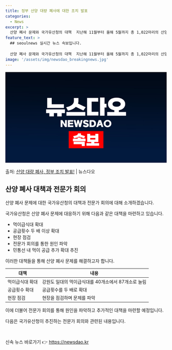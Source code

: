 ```yaml
---
title: 정부 산양 대량 폐사에 대한 조치 발표
categories:
  - News
excerpt: >
  산양 폐사 문제와 국가유산청의 대책  지난해 11월부터 올해 5월까지 총 1,022마리의 산양이 폐사하였으나…
feature_text: >
  ## seoulnews 실시간 뉴스 속보입니다.

  산양 폐사 문제와 국가유산청의 대책  지난해 11월부터 올해 5월까지 총 1,022마리의 산양이 폐사하였으나…
image: '/assets/img/newsdao_breakingnews.jpg'
---
```


![뉴스다오 속보](/assets/img/newsdao_breakingnews.jpg)

<p>출처: <a href="https://newsdao.kr/4284" rel="dofollow">산양 대량 폐사, 정부 조치 발표!</a> | 뉴스다오</p>

<h2 data-ke-size="size26">산양 폐사 대책과 전문가 회의</h2>

산양 폐사 문제에 대한 국가유산청의 대책과 전문가 회의에 대해 소개하겠습니다.

국가유산청은 산양 폐사 문제에 대응하기 위해 다음과 같은 대책을 마련하고 있습니다.
<ul>
  <li>먹이급식대 확대</li>
  <li>공급횟수 두 배 이상 확대</li>
  <li>현장 점검</li>
  <li>전문가 회의를 통한 원인 파악</li>
  <li>민통선 내 먹이 공급 추가 확대 추진</li>
</ul>

이러한 대책들을 통해 산양 폐사 문제를 해결하고자 합니다.

<table>
  <thead>
    <tr>
      <th>대책</th>
      <th>내용</th>
    </tr>
  </thead>
  <tbody>
    <tr>
      <td>먹이급식대 확대</td>
      <td>강원도 일대의 먹이급식대를 40개소에서 87개소로 늘림</td>
    </tr>
    <tr>
      <td>공급횟수 확대</td>
      <td>공급횟수를 두 배로 확대</td>
    </tr>
    <tr>
      <td>현장 점검</td>
      <td>현장을 점검하며 문제를 파악</td>
    </tr>
  </tbody>
</table>

이에 더불어 전문가 회의를 통해 원인을 파악하고 추가적인 대책을 마련할 예정입니다.

다음은 국가유산청이 추진하는 전문가 회의와 관련된 내용입니다.
<p data-ke-size="size16">&nbsp;</p> 

신속 뉴스 바로가기 👉 <a href="https://newsdao.kr" rel="dofollow">https://newsdao.kr</a>


